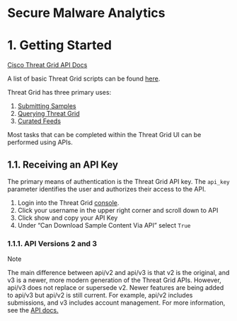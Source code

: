 # Secure Malware Analytics

# 1\. Getting Started

[Cisco Threat Grid API Docs]()

A list of basic Threat Grid scripts can be found [here]().

Threat Grid has three primary uses:

1. [Submitting Samples]()
2. [Querying Threat Grid]()
3. [Curated Feeds]()
    

Most tasks that can be completed within the Threat Grid UI can be performed using APIs.

## 1.1. Receiving an API Key

The primary means of authentication is the Threat Grid API key. The `api_key` parameter identifies the user and authorizes their access to the API.

1. Login into the Threat Grid [console]().
2. Click your username in the upper right corner and scroll down to API
3. Click show and copy your API Key
4. Under “Can Download Sample Content Via API” select `True`
    

### 1.1.1. API Versions 2 and 3

Note

The main difference between api/v2 and api/v3 is that v2 is the original, and v3 is a newer, more modern generation of the Threat Grid APIs. However, api/v3 does not replace or supersede v2. Newer features are being added to api/v3 but api/v2 is still current. For example, api/v2 includes submissions, and v3 includes account management. For more information, see the [API docs.]()